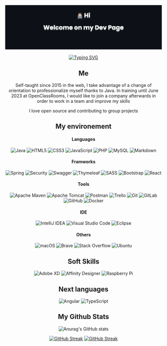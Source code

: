<section align="center">
<img src="banner.png" margin="0" padding="0">

[![Typing SVG](https://readme-typing-svg.herokuapp.com?font=script&size=25&duration=2000&pause=150&color=F78E1A&center=true&vCenter=true&multiline=true&width=600&height=100&lines=Cherche+alternance+en+Master+CyberSécurité+pour+septembre)](https://git.io/typing-svg)

 ## Me
 
 <p>Self-taught since 2015 in the web, I take advantage of a change of orientation to professionalize myself thanks to Java. In training until June 2023   at OpenClassRooms, I would like to join a company afterwards in order to work in a team and improve my skills </p>
 
 <p> I love open source and contributing to group projects</p>
 
 ## My environement

  #### Languages
  
![Java](https://img.shields.io/badge/java-%23ED8B00.svg?style=for-the-badge&logo=java&logoColor=white)
![HTML5](https://img.shields.io/badge/html5-%23E34F26.svg?style=for-the-badge&logo=html5&logoColor=white)
![CSS3](https://img.shields.io/badge/css3-%231572B6.svg?style=for-the-badge&logo=css3&logoColor=white)
![JavaScript](https://img.shields.io/badge/javascript-%23323330.svg?style=for-the-badge&logo=javascript&logoColor=%23F7DF1E)
![PHP](https://img.shields.io/badge/php-%23777BB4.svg?style=for-the-badge&logo=php&logoColor=white)
![MySQL](https://img.shields.io/badge/mysql-%2300f.svg?style=for-the-badge&logo=mysql&logoColor=white)
![Markdown](https://img.shields.io/badge/markdown-%23000000.svg?style=for-the-badge&logo=markdown&logoColor=white)
  
  #### Framworks
  
![Spring](https://img.shields.io/badge/spring-%236DB33F.svg?style=for-the-badge&logo=spring&logoColor=white)
![Security](https://img.shields.io/badge/Spring_Security-6DB33F?style=for-the-badge&logo=Spring-Security&logoColor=white)
![Swagger](https://img.shields.io/badge/-Swagger-%23Clojure?style=for-the-badge&logo=swagger&logoColor=white)
![Thymeleaf](https://img.shields.io/badge/Thymeleaf-%23005C0F.svg?style=for-the-badge&logo=Thymeleaf&logoColor=white)
![SASS](https://img.shields.io/badge/SASS-hotpink.svg?style=for-the-badge&logo=SASS&logoColor=white)
![Bootstrap](https://img.shields.io/badge/bootstrap-%23563D7C.svg?style=for-the-badge&logo=bootstrap&logoColor=white)
![React](https://img.shields.io/badge/react-%2320232a.svg?style=for-the-badge&logo=react&logoColor=%2361DAFB)

  #### Tools

![Apache Maven](https://img.shields.io/badge/Apache%20Maven-C71A36?style=for-the-badge&logo=Apache%20Maven&logoColor=white)
![Apache Tomcat](https://img.shields.io/badge/apache%20tomcat-%23F8DC75.svg?style=for-the-badge&logo=apache-tomcat&logoColor=black)
![Postman](https://img.shields.io/badge/Postman-FF6C37?style=for-the-badge&logo=postman&logoColor=white)
![Trello](https://img.shields.io/badge/Trello-%23026AA7.svg?style=for-the-badge&logo=Trello&logoColor=white)
![Git](https://img.shields.io/badge/git-%23F05033.svg?style=for-the-badge&logo=git&logoColor=white)
![GitLab](https://img.shields.io/badge/gitlab-%23181717.svg?style=for-the-badge&logo=gitlab&logoColor=white)
![GitHub](https://img.shields.io/badge/github-%23121011.svg?style=for-the-badge&logo=github&logoColor=white)
![Docker](https://img.shields.io/badge/Docker-2CA5E0?style=for-the-badge&logo=docker&logoColor=white)
  
  #### IDE
  
![IntelliJ IDEA](https://img.shields.io/badge/IntelliJIDEA-000000.svg?style=for-the-badge&logo=intellij-idea&logoColor=white)
![Visual Studio Code](https://img.shields.io/badge/Visual%20Studio%20Code-0078d7.svg?style=for-the-badge&logo=visual-studio-code&logoColor=white)
![Eclipse](https://img.shields.io/badge/Eclipse-FE7A16.svg?style=for-the-badge&logo=Eclipse&logoColor=white)

  
  #### Others

![macOS](https://img.shields.io/badge/mac%20os-000000?style=for-the-badge&logo=macos&logoColor=F0F0F0)
![Brave](https://img.shields.io/badge/Brave-FB542B?style=for-the-badge&logo=Brave&logoColor=white)
![Stack Overflow](https://img.shields.io/badge/-Stackoverflow-FE7A16?style=for-the-badge&logo=stack-overflow&logoColor=white)
![Ubuntu](https://img.shields.io/badge/Ubuntu-E95420?style=for-the-badge&logo=ubuntu&logoColor=white)

  ## Soft Skills

![Adobe XD](https://img.shields.io/badge/Adobe%20XD-470137?style=for-the-badge&logo=Adobe%20XD&logoColor=#FF61F6)
![Affinity Designer](https://img.shields.io/badge/affinity%20desginer-%231B72BE.svg?style=for-the-badge&logo=affinity-designer&logoColor=white)
![Raspberry Pi](https://img.shields.io/badge/-RaspberryPi-C51A4A?style=for-the-badge&logo=Raspberry-Pi)

  ## Next languages

![Angular](https://img.shields.io/badge/angular-%23DD0031.svg?style=for-the-badge&logo=angular&logoColor=white)
![TypeScript](https://img.shields.io/badge/typescript-%23007ACC.svg?style=for-the-badge&logo=typescript&logoColor=white)


  ## My Github Stats

![Anurag's GitHub stats](https://github-readme-stats.vercel.app/api?username=Jerome-CM&show_icons=true&title_color=F78E1AFF&ring_color=F78E1AFF&icon_color=F78E1AFF&bg_color=0D1117&text_color=FFF)

[![GitHub Streak](https://github-readme-streak-stats.herokuapp.com?user=Jerome-CM&theme=dark&border_radius=5&locale=fr&background=0D1117&ring=F78E1A&fire=F78E1A#gh-dark-mode-only)](https://git.io/streak-stats#gh-dark-mode-only)
[![GitHub Streak](https://github-readme-streak-stats.herokuapp.com?user=Jerome-CM&theme=dark&border_radius=5&locale=fr&background=0D1117&ring=F78E1A&fire=F78E1A#gh-light-mode-only)](https://git.io/streak-stats#gh-light-mode-only)

</section>
